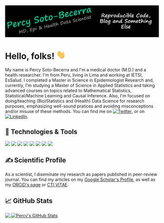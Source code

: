 <!-- This README.md is mainly based on README from @MarinHeinz (https://github.com/MartinHeinz/MartinHeinz) -->

[![Header](https://github.com/psotob/psotob/blob/main/Images/Header/Header.png?raw=true "Header")](https://github.com/psotob)

# Hello, folks! <img src="https://github.com/psotob/psotob/blob/main/Gifts/wave.gif?raw=true" width="30px" height="30px" />

My name is Percy Soto-Becerra and I'm a medical doctor (M.D.) and a health researcher. I'm from Peru, living in Lima and working at IETSI, EsSalud. I completed a Master in Science in Epidemiologist Research and, currently, I'm studying a Master of Science in Applied Statistics and taking advanced courses on topics related to Mathematical Statistics, Statistical/Machine Learning and Causal Inference. Also, I'm focused on doing/teaching (Bio)Statistics and (Health) Data Science for research purposes, emphasizing well-sound pratices and avoiding misconceptions and/or misuse of these methods. You can find me on [![Twitter][1.2]][1], or on [![LinkedIn][3.2]][3].

## 🔧 Technologies & Tools

![](https://img.shields.io/badge/Code-Stata-informational?style=flat&logoColor=white&color=38BA8D)
![](https://img.shields.io/badge/Code-R%20project-informational?style=flat&logo=R&logoColor=white&color=38BA8D)
![](https://img.shields.io/badge/Code-R%20Studio-informational?style=flat&logo=RStudio&logoColor=white&color=38BA8D)
![](https://img.shields.io/badge/Code-Python-informational?style=flat&logo=python&logoColor=white&color=38BA8D)
![](https://img.shields.io/badge/Shell-Bash-informational?style=flat&logo=gnu-bash&logoColor=white&color=38BA8D)
![](https://img.shields.io/badge/Tools-Git-informational?style=flat&logo=git&logoColor=white&color=38BA8D)
![](https://img.shields.io/badge/Tools-GitHub-informational?style=flat&logo=github&logoColor=white&color=38BA8D)
![](https://img.shields.io/badge/Tools-Zotero-informational?style=flat&logo=zotero&logoColor=white&color=38BA8D)

## &#x270d; Scientific Profile

As a scientist, I diseminate my research as papers published in peer-review journal. You can find my articles on my [Google Scholar's Profile](https://scholar.google.com/citations?user=lYRCQzYAAAAJ&hl=en), as well as my [ORCiD's page](https://orcid.org/0000-0001-5332-9254) or [CTI VITAE](http://dina.concytec.gob.pe/appDirectorioCTI/VerDatosInvestigador.do?id_investigador=19212). 

## &#x1f4c8; GitHub Stats

<a href="https://github.com/psotob/psotob">
  <img align="center" src="https://github-readme-stats.vercel.app/api/top-langs/?username=psotob&hide=java,html,tex&title_color=ffffff&text_color=c9cacc&icon_color=2bbc8a&bg_color=1d1f21&langs_count=3" />
</a>
<a href="https://github.com/psotob/psotob">
  <img align="center" src="https://github-readme-stats.vercel.app/api?username=psotob&show_icons=true&line_height=27&count_private=true&title_color=ffffff&text_color=c9cacc&icon_color=2bbc8a&bg_color=1d1f21" alt="Percy's GitHub Stats" />
</a>

<!-- links to social media icons -->

<!-- icons with padding -->

[1.1]: http://i.imgur.com/tXSoThF.png (twitter icon with padding)
[2.1]: http://i.imgur.com/0o48UoR.png (github icon with padding)

<!-- icons without padding -->

[1.2]: http://i.imgur.com/wWzX9uB.png (twitter icon without padding)
[2.2]: http://i.imgur.com/9I6NRUm.png (github icon without padding)
[3.2]: https://raw.githubusercontent.com/MartinHeinz/MartinHeinz/master/linkedin-3-16.png (LinkedIn icon without padding)


<!-- links to your social media accounts -->

[1]: https://twitter.com/PercySotoBecer1
[2]: https://github.com/psotob
[3]: https://pe.linkedin.com/in/psotobecerra


<!-- Resources -->
<!-- Icons: https://simpleicons.org/ -->
<!-- GitHub Stats: https://github.com/anuraghazra/github-readme-stats -->
<!-- Emojis: https://emojipedia.org/emoji/ -->
<!-- HTML Emojis: https://www.fileformat.info/index.htm -->
<!-- Shields: https://shields.io/ -->
<!-- Awesome GitHub Profile README: https://github.com/abhisheknaiidu/awesome-github-profile-readme -->
